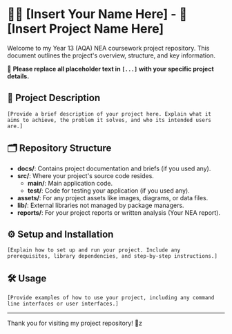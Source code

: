 # 👨‍💻 [Insert Your Name Here] - 🚀 [Insert Project Name Here]

Welcome to my Year 13 (AQA) NEA coursework project repository. This document outlines the project's overview, structure, and key information.

📝 **Please replace all placeholder text in `[...]` with your specific project details.**

## 📖 Project Description

`[Provide a brief description of your project here. Explain what it aims to achieve, the problem it solves, and who its intended users are.]`

## 🗂 Repository Structure

- **docs/**: Contains project documentation and briefs (if you used any).
- **src/**: Where your project's source code resides.
  - **main/**: Main application code.
  - **test/**: Code for testing your application (if you used any).
- **assets/**: For any project assets like images, diagrams, or data files.
- **lib/**: External libraries not managed by package managers.
- **reports/**: For your project reports or written analysis (Your NEA report).

## ⚙️ Setup and Installation

`[Explain how to set up and run your project. Include any prerequisites, library dependencies, and step-by-step instructions.]`

## 🛠 Usage

`[Provide examples of how to use your project, including any command line interfaces or user interfaces.]`

---

Thank you for visiting my project repository! 🙏z